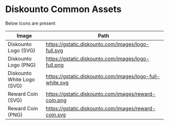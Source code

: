 # Diskounto Common Assets

Below Icons are present

| Image                      | Path                                                     |
| -------------------------- | -------------------------------------------------------- |
| Diskounto Logo (SVG)       | https://gstatic.diskounto.com/images/logo-full.svg       |
| Diskounto Logo (PNG)       | https://gstatic.diskounto.com/images/logo-full.png       |
| Diskounto White Logo (SVG) | https://gstatic.diskounto.com/images/logo-full-white.svg |
| Reward Coin (SVG)          | https://gstatic.diskounto.com/images/reward-coin.png     |
| Reward Coin (PNG)          | https://gstatic.diskounto.com/images/reward-coin.svg     |

